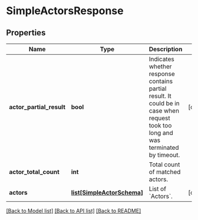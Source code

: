 # SimpleActorsResponse


## Properties
Name | Type | Description | Notes
------------ | ------------- | ------------- | -------------
**actor_partial_result** | **bool** | Indicates whether response contains partial result. It could be in case when request took too long and was terminated by timeout. | [optional] 
**actor_total_count** | **int** | Total count of matched actors. | 
**actors** | [**list[SimpleActorSchema]**](SimpleActorSchema.md) | List of &#x60;Actors&#x60;. | [optional] 

[[Back to Model list]](../README.md#documentation-for-models) [[Back to API list]](../README.md#documentation-for-api-endpoints) [[Back to README]](../README.md)


